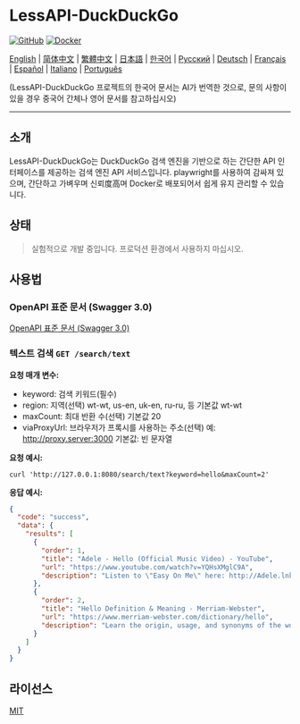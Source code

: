 # LessAPI-DuckDuckGo

[![GitHub](https://img.shields.io/github/license/lessapi-dev/lessapi-duckduckgo?style=for-the-badge)](https://github.com/lessapi-dev/lessapi-duckduckgo)
[![Docker](https://img.shields.io/docker/pulls/lessapi/lessapi-duckduckgo?style=for-the-badge)](https://hub.docker.com/r/lessapi-dev/lessapi-duckduckgo)

[English](./../../README.md) |
[简体中文](./../zhs/README.md) |
[繁體中文](./../zht/README.md) |
[日本語](./../ja/README.md) |
[한국어](./../ko/README.md) |
[Русский](./../ru/README.md) |
[Deutsch](./../de/README.md) |
[Français](./../fr/README.md) |
[Español](./../es/README.md) |
[Italiano](./../it/README.md) |
[Português](./../pt/README.md)

(LessAPI-DuckDuckGo 프로젝트의 한국어 문서는 AI가 번역한 것으로, 문의 사항이 있을 경우 중국어 간체나 영어 문서를 참고하십시오)

---

## 소개

LessAPI-DuckDuckGo는 DuckDuckGo 검색 엔진을 기반으로 하는 간단한 API 인터페이스를 제공하는 검색 엔진 API 서비스입니다. playwright를 사용하여 감싸져 있으며, 간단하고 가벼우며
신뢰度高며 Docker로 배포되어서 쉽게 유지 관리할 수 있습니다.

## 상태

> 실험적으로 개발 중입니다. 프로덕션 환경에서 사용하지 마십시오.

## 사용법

### OpenAPI 표준 문서 (Swagger 3.0)

[OpenAPI 표준 문서 (Swagger 3.0)](./../../lessapi-duckduckgo.openapi.json)

### 텍스트 검색 `GET /search/text`

**요청 매개 변수:**

- keyword: 검색 키워드(필수)
- region: 지역(선택)  wt-wt, us-en, uk-en, ru-ru, 등 기본값 wt-wt
- maxCount: 최대 반환 수(선택)  기본값 20
- viaProxyUrl: 브라우저가 프록시를 사용하는 주소(선택)  예: http://proxy.server:3000  기본값: 빈 문자열

**요청 예시:**

```shell
curl 'http://127.0.0.1:8080/search/text?keyword=hello&maxCount=2'
```

**응답 예시:**

```json
{
  "code": "success",
  "data": {
    "results": [
      {
        "order": 1,
        "title": "Adele - Hello (Official Music Video) - YouTube",
        "url": "https://www.youtube.com/watch?v=YQHsXMglC9A",
        "description": "Listen to \"Easy On Me\" here: http://Adele.lnk.to/EOMPre-order Adele's new album \"30\" before its release on November 19: https://www.adele.comShop the \"Adele..."
      },
      {
        "order": 2,
        "title": "Hello Definition & Meaning - Merriam-Webster",
        "url": "https://www.merriam-webster.com/dictionary/hello",
        "description": "Learn the origin, usage, and synonyms of the word hello, an expression or gesture of greeting. See examples of hello in sentences and related words from the dictionary."
      }
    ]
  }
}
```

## 라이선스

[MIT](./../../LICENSE)
